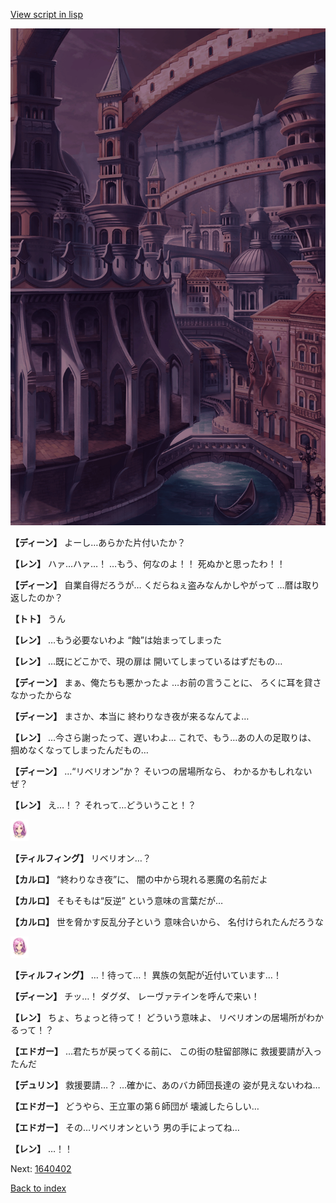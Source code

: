 [View script in lisp](../scripts/1640302.txt)

![006_town2_TotalEclipse.png](../images/backgrounds/006_town2_TotalEclipse.png)

**【ディーン】**
よーし…あらかた片付いたか？

**【レン】**
ハァ…ハァ…！
…もう、何なのよ！！
死ぬかと思ったわ！！

**【ディーン】**
自業自得だろうが…
くだらねぇ盗みなんかしやがって
…暦は取り返したのか？

**【トト】**
うん

**【レン】**
…もう必要ないわよ
“蝕”は始まってしまった

**【レン】**
…既にどこかで、現の扉は
開いてしまっているはずだもの…

**【ディーン】**
まぁ、俺たちも悪かったよ
…お前の言うことに、
ろくに耳を貸さなかったからな

**【ディーン】**
まさか、本当に
終わりなき夜が来るなんてよ…

**【レン】**
…今さら謝ったって、遅いわよ…
これで、もう…あの人の足取りは、
掴めなくなってしまったんだもの…

**【ディーン】**
…“リベリオン”か？
そいつの居場所なら、
わかるかもしれないぜ？

**【レン】**
え…！？
それって…どういうこと！？

<img src="../images/units/101411.png" alt="101411.png" height="34"/>

**【ティルフィング】**
リベリオン…？

**【カルロ】**
“終わりなき夜”に、
闇の中から現れる悪魔の名前だよ

**【カルロ】**
そもそもは“反逆”
という意味の言葉だが…

**【カルロ】**
世を脅かす反乱分子という
意味合いから、
名付けられたんだろうな

<img src="../images/units/101411.png" alt="101411.png" height="34"/>

**【ティルフィング】**
…！待って…！
異族の気配が近付いています…！

**【ディーン】**
チッ…！
ダグダ、
レーヴァテインを呼んで来い！

**【レン】**
ちょ、ちょっと待って！
どういう意味よ、
リベリオンの居場所がわかるって！？

**【エドガー】**
…君たちが戻ってくる前に、
この街の駐留部隊に
救援要請が入ったんだ

**【デュリン】**
救援要請…？
…確かに、あのバカ師団長達の
姿が見えないわね…

**【エドガー】**
どうやら、王立軍の第６師団が
壊滅したらしい…

**【エドガー】**
その…リベリオンという
男の手によってね…

**【レン】**
…！！


Next: [1640402](1640402.md)

[Back to index](index.md)

